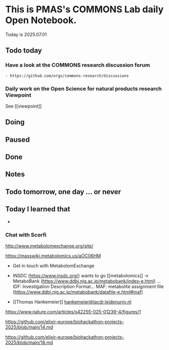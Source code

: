 
# This is PMAS's COMMONS Lab daily Open Notebook.

Today is 2025.07.01

## Todo today

### Have a look at the COMMONS research discussion forum
    - https://github.com/orgs/commons-research/discussions

### Daily work on the Open Science for natural products research Viewpoint

See [[viewpoint]]


###
###

## Doing

## Paused

## Done

## Notes

## Todo tomorrow, one day ... or never 


###
###


## Today I learned that

- 

### Chat with Scorfi 

http://www.metabolomexchange.org/site/

https://masswiki.metabolomics.us/aOC06HM


- Get in touch with MetabolomExchange 

- INSDC (https://www.insdc.org/) wants to go [[metabolomics]] -> MetaboBank (https://www.ddbj.nig.ac.jp/metabobank/index-e.html) ... IDF: Investigation Description Format... MAF: metabolite assignment file (https://www.ddbj.nig.ac.jp/metabobank/datafile-e.html#maf)

- [[Thomas Hankemeier]] hankemeier@lacdr.leidenuniv.nl

https://www.nature.com/articles/s42255-025-01239-4/figures/1

https://github.com/elixir-europe/biohackathon-projects-2025/blob/main/14.md

https://github.com/elixir-europe/biohackathon-projects-2025/blob/main/18.md

